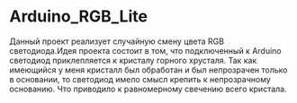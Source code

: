 # Arduino_RGB_Lite

Данный проект реализует случайную смену цвета RGB светодиода.Идея проекта состоит в том, что подключенный к Arduino  светодиод приклепляется к кристалу горного хрусталя. Так как имеющийся у меня кристалл был обработан и был непрозрачен только в основании, то светодиод имело смысл крепить к непрозрачному основанию. Что приводило к равномерному свечению всего кристала.
